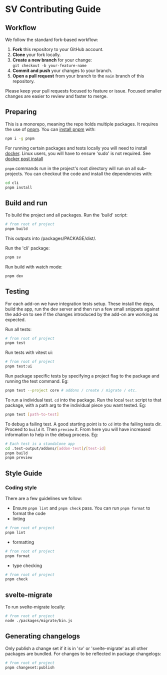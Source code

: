 # SV Contributing Guide

## Workflow

We follow the standard fork-based workflow:

1. **Fork** this repository to your GitHub account.
2. **Clone** your fork locally.
3. **Create a new branch** for your change:  
   `git checkout -b your-feature-name`
4. **Commit and push** your changes to your branch.
5. **Open a pull request** from your branch to the `main` branch of this repository.

Please keep your pull requests focused to feature or issue. Focused smaller changes are easier to review and faster to merge.

## Preparing
This is a monorepo, meaning the repo holds multiple packages. It requires the use of [pnpm](https://pnpm.io/). You can [install pnpm](https://pnpm.io/installation) with:

```bash
npm i -g pnpm
```

For running certain packages and tests locally you will need to install [docker](https://docs.docker.com/get-started/get-docker).
Linux users, you will have to ensure 'sudo' is not required. See [docker post install](https://docs.docker.com/engine/install/linux-postinstall/)

`pnpm` commands run in the project's root directory will run on all sub-projects. You can checkout the code and install the dependencies with:

```bash
cd cli
pnpm install
```

## Build and run
To build the project and all packages. Run the 'build' script:

```bash
# from root of project
pnpm build
```
This outputs into /packages/PACKAGE/dist/.

Run the 'cli' package:
```bash
pnpm sv
```

Run build with watch mode:
```bash
pnpm dev
```

## Testing

For each add-on we have integration tests setup. These install the deps, build the app, run the dev server and then run a few small snippets against the add-on to see if the changes introduced by the add-on are working as expected.

Run all tests:
```bash
# from root of project
pnpm test
```

Run tests with vitest ui:
```bash
# from root of project
pnpm test:ui
```

Run package specific tests by specifying a project flag to the package and running the test command. Eg:
```bash
pnpm test --project core # addons / create / migrate / etc.
```

To run a individual test. `cd` into the package. Run the local `test` script to that package, with a path arg to the individual piece you want tested. Eg:
```bash
pnpm test [path-to-test]
```

To debug a failing test. A good starting point is to `cd` into the failing tests dir. Proceed to `build` it. Then `preview` it. From here you will have increased information to help in the debug process. Eg:
```bash
# Each test is a standalone app
cd .test-output/addons/[addon-test]/[test-id]
pnpm build
pnpm preview
```

## Style Guide

### Coding style

There are a few guidelines we follow:

- Ensure `pnpm lint` and `pnpm check` pass. You can run `pnpm format` to format the code
- linting
```bash
# from root of project
pnpm lint
```
- formatting
```bash
# from root of project
pnpm format
```
- type checking
```bash
# from root of project
pnpm check
```

## svelte-migrate
To run svelte-migrate locally:
```bash
# from root of project
node ./packages/migrate/bin.js 
```

## Generating changelogs
Only publish a change set if it is in 'sv' or 'svelte-migrate' as all other packages are bundled. 
For changes to be reflected in package changelogs:
```bash
# from root of project
pnpm changeset:publish
```
